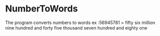 # NumberToWords
The program converts numbers to words ex :56945781 = fifty six million nine hundred and forty five thousand seven hundred and eighty one
